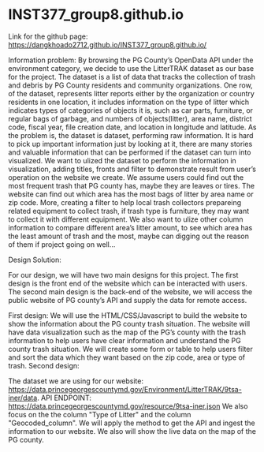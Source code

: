 # INST377_group8.github.io
Link for the github page: https://dangkhoado2712.github.io/INST377_group8.github.io/

Information problem:
By browsing the PG County’s OpenData API under the environment category, we decide to use the LitterTRAK dataset as our base for the project. The dataset is a list of data that tracks the collection of trash and debris by PG County residents and community organizations. One row, of the dataset, represents litter reports either by the organization or country residents in one location, it includes information on the type of litter which indicates types of categories of objects it is, such as car parts, furniture, or regular bags of garbage, and numbers of objects(litter), area name, district code, fiscal year, file creation date, and location in longitude and latitude. 
As the problem is, the dataset is dataset, performing raw information. It is hard to pick up important information just by looking at it, there are many stories and valuable information that can be performed if the dataset can turn into visualized. We want to ulized the dataset to perform the information in visualization, adding titles, fronts and filter to demonstrate result from user’s operation on the website we create. We assume users could find out the most frequent trash that PG county has, maybe they are leaves or tires. The website can find out which area has the most bags of litter by area name or zip code. More, creating a filter to help local trash collectors prepareing related equipment to collect trash, if trash type is furniture, they may want to collect it with different equipment. We also want to ulize other column information to compare different area’s litter amount, to see which area has the least amount of trash and the most, maybe can digging out the reason of them if project going on well…

Design Solution:

For our design, we will have two main designs for this project. The first design is the front end of the website which can be interacted with users. The second main design is the back-end of the website, we will access the public website of PG county’s API and supply the data for remote access.

First design:
We will use the HTML/CSS/Javascript to build the website to show the information about the PG county trash situation.
The website will have data visualization such as the map of the PG’s county with the trash information to help users have clear information and understand the PG county trash situation.
We will create some form or table to help users filter and sort the data which they want based on the zip code, area or type of trash.
Second design:

The dataset we are using for our website: https://data.princegeorgescountymd.gov/Environment/LitterTRAK/9tsa-iner/data.
API ENDPOINT: https://data.princegeorgescountymd.gov/resource/9tsa-iner.json
We also focus on the the column "Type of Litter" and the column "Geocoded_column".
We will apply the method to get the API and ingest the information to our website. We also will show the live data on the map of the PG county. 

